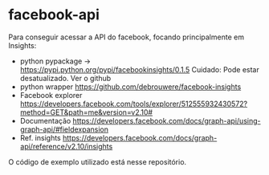 # facebook-api

Para conseguir acessar a API do facebook, focando principalmente em Insights:

- python pypackage -> https://pypi.python.org/pypi/facebookinsights/0.1.5	Cuidado: Pode estar desatualizado. Ver o github
- python wrapper	https://github.com/debrouwere/facebook-insights	
- Facebook explorer	https://developers.facebook.com/tools/explorer/512555932430572?method=GET&path=me&version=v2.10#	
- Documentação	https://developers.facebook.com/docs/graph-api/using-graph-api/#fieldexpansion	
- Ref. insights	https://developers.facebook.com/docs/graph-api/reference/v2.10/insights	

O código de exemplo utilizado está nesse repositório.
